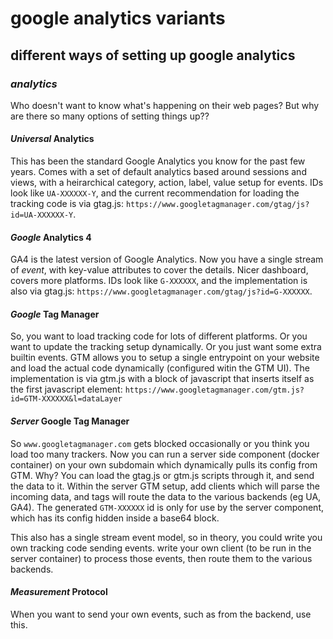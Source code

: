 # google analytics variants

## different ways of setting up google analytics


### _analytics_

Who doesn't want to know what's happening on their web pages?
But why are there so many options of setting things up??

#### _Universal_ Analytics

This has been the standard Google Analytics you know for the past few years.
Comes with a set of default analytics based around sessions and views,
with a heirarchical category, action, label, value setup for events.
IDs look like `UA-XXXXXX-Y`,
and the current recommendation for loading the tracking code is via gtag.js:
`https://www.googletagmanager.com/gtag/js?id=UA-XXXXXX-Y`.

#### _Google_ Analytics 4

GA4 is the latest version of Google Analytics.
Now you have a single stream of  _event_,
with key-value attributes to cover the details.
Nicer dashboard, covers more platforms.
IDs look like `G-XXXXXX`,
and the implementation is also via gtag.js:
`https://www.googletagmanager.com/gtag/js?id=G-XXXXXX`.

#### _Google_ Tag Manager

So, you want to load tracking code for lots of different platforms.
Or you want to update the tracking setup dynamically.
Or you just want some extra builtin events.
GTM allows you to setup a single entrypoint on your website
and load the actual code dynamically (configured witin the GTM UI).
The implementation is via gtm.js
with a block of javascript that inserts itself as the first javascript element:
`https://www.googletagmanager.com/gtm.js?id=GTM-XXXXXX&l=dataLayer`

#### _Server_ Google Tag Manager

So `www.googletagmanager.com` gets blocked occasionally or you think you load too many trackers.
Now you can run a server side component (docker container) on your own subdomain
which dynamically pulls its config from GTM.
Why?
You can load the gtag.js or gtm.js scripts through it, and send the data to it.
Within the server GTM setup,
add clients which will parse the incoming data,
and tags will route the data to the various backends (eg UA, GA4).
The generated `GTM-XXXXXX` id is only for use by the server component,
which has its config hidden inside a base64 block.

This also has a single stream event model,
so in theory, you could write you own tracking code sending events.
write your own client (to be run in the server container) to process those events,
then route them to the various backends.

#### _Measurement_ Protocol

When you want to send your own events,
such as from the backend, use this.

